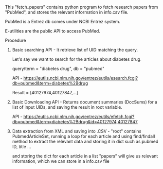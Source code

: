 This "fetch_papers" contains python program to fetch research papers from "PubMed", and stores the relevant information in info.csv file.

PubMed is a Entrez db comes under NCBI Entrez system.

E-utilities are the public API to access PubMed.

Procedure 
1. Basic searching API - It retrieve list of UID matching the query.
   
   Let's say we want to search for the articles about diabetes drug.

   query/term = "diabetes drug", db = "pubmed"

   API - https://eutils.ncbi.nlm.nih.gov/entrez/eutils/esearch.fcgi?db=pubmed&term=diabetes%2Bdrug

   Result = [40127974,40127847,...]


2. Basic Downloading API - Returns document summaries (DocSums) for a list of input UIDs, and saving the result in root variable.

   API - https://eutils.ncbi.nlm.nih.gov/entrez/eutils/efetch.fcgi?db=pubmed&term=diabetes%2Bdrug&id=40127974,40127847


3. Data extraction from XML and saving into .CSV - "root" contains PubmedArticleSet, running a loop for each article and using find/findall method to extract the relevant data and storing it in dict such as pubmed ID, title ...

   and storing the dict for each article in a list "papers" will give us relevant information, which we can store in a info.csv file
